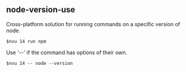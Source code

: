 ## node-version-use

Cross-platform solution for running commands on a specific version of node.

```
$nvu 14 run npm
```

Use '--' if the command has options of their own.

```
$nvu 14 -- node --version
```
